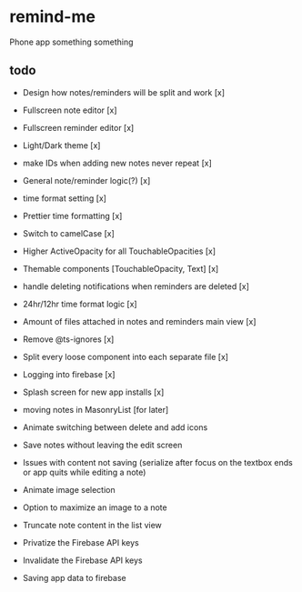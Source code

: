 # remind-me

Phone app something something

## todo

-   Design how notes/reminders will be split and work [x]
-   Fullscreen note editor [x]
-   Fullscreen reminder editor [x]
-   Light/Dark theme [x]
-   make IDs when adding new notes never repeat [x]
-   General note/reminder logic(?) [x]
-   time format setting [x]
-   Prettier time formatting [x]
-   Switch to camelCase [x]
-   Higher ActiveOpacity for all TouchableOpacities [x]
-   Themable components [TouchableOpacity, Text] [x]
-   handle deleting notifications when reminders are deleted [x]
-   24hr/12hr time format logic [x]
-   Amount of files attached in notes and reminders main view [x]
-   Remove @ts-ignores [x]
-   Split every loose component into each separate file [x]
-   Logging into firebase [x]
-   Splash screen for new app installs [x]

-   moving notes in MasonryList [for later]
-   Animate switching between delete and add icons
-   Save notes without leaving the edit screen
-   Issues with content not saving (serialize after focus on the textbox ends or app quits while editing a note)
-   Animate image selection
-   Option to maximize an image to a note
-   Truncate note content in the list view

-   Privatize the Firebase API keys
-   Invalidate the Firebase API keys
-   Saving app data to firebase
